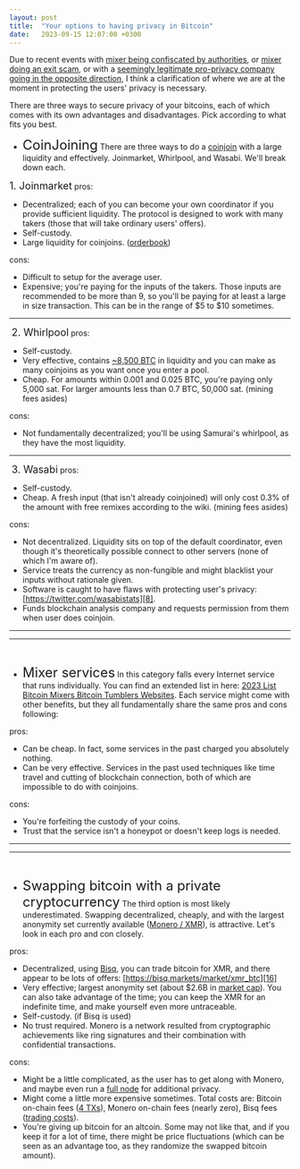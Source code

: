 ```yaml
---
layout: post
title:  "Your options to having privacy in Bitcoin"
date:   2023-09-15 12:07:00 +0300
---
```


Due to recent events with [mixer being confiscated by authorities][1], or [mixer doing an exit scam][2], or with a [seemingly legitimate pro-privacy company going in the opposite direction][3], I think a clarification of where we are at the moment in protecting the users' privacy is necessary. 

There are three ways to secure privacy of your bitcoins, each of which comes with its own advantages and disadvantages. Pick according to what fits you best.

- <font size="5">CoinJoining</font>
There are three ways to do a [coinjoin][4] with a large liquidity and effectively. Joinmarket, Whirlpool, and Wasabi. We'll break down each.

<font size="4">1. Joinmarket</font>
pros:
- Decentralized; each of you can become your own coordinator if you provide sufficient liquidity. The protocol is designed to work with many takers (those that will take ordinary users' offers). 
- Self-custody.
- Large liquidity for coinjoins. ([orderbook][6])

cons:
- Difficult to setup for the average user.
- Expensive; you're paying for the inputs of the takers. Those inputs are recommended to be more than 9, so you'll be paying for at least a large in size transaction. This can be in the range of $5 to $10 sometimes. 

---
‎
<font size="4">2. Whirlpool</font> 
pros:
- Self-custody.
- Very effective, contains [~8,500 BTC][7] in liquidity and you can make as many coinjoins as you want once you enter a pool.
- Cheap. For amounts within 0.001 and 0.025 BTC, you're paying only 5,000 sat. For larger amounts less than 0.7 BTC, 50,000 sat. (mining fees asides)

cons:
- Not fundamentally decentralized; you'll be using Samurai's whirlpool, as they have the most liquidity.

---
‎
<font size="4">3. Wasabi</font>
pros:
- Self-custody.
- Cheap. A fresh input (that isn't already coinjoined) will only cost 0.3% of the amount with free remixes according to the wiki. (mining fees asides)

cons:
- Not decentralized. Liquidity sits on top of the default coordinator, even though it's theoretically possible connect to other servers (none of which I'm aware of).
- Service treats the currency as non-fungible and might blacklist your inputs without rationale given.
- Software is caught to have flaws with protecting user's privacy: [https://twitter.com/wasabistats][8].
- Funds blockchain analysis company and requests permission from them when user does coinjoin.

---
---
‎

- <font size="5">Mixer services</font> 
In this category falls every Internet service that runs individually. You can find an extended list in here: [2023 List Bitcoin Mixers Bitcoin Tumblers Websites][9]. Each service might come with other benefits, but they all fundamentally share the same pros and cons following:

pros:
- Can be cheap. In fact, some services in the past charged you absolutely nothing.
- Can be very effective. Services in the past used techniques like time travel and cutting of blockchain connection, both of which are impossible to do with coinjoins. 

cons:
- You're forfeiting the custody of your coins.
- Trust that the service isn't a honeypot or doesn't keep logs is needed.

---
---
‎

- <font size="5">Swapping bitcoin with a private cryptocurrency</font> 
The third option is most likely underestimated. Swapping decentralized, cheaply, and with the largest anonymity set currently available ([Monero / XMR][10]), is attractive. Let's look in each pro and con closely.

pros:
- Decentralized, using [Bisq][11], you can trade bitcoin for XMR, and there appear to be lots of offers: [https://bisq.markets/market/xmr_btc][16]
- Very effective; largest anonymity set (about $2.6B in [market cap][12]). You can also take advantage of the time; you can keep the XMR for an indefinite time, and make yourself even more untraceable.
- Self-custody. (if Bisq is used)
- No trust required. Monero is a network resulted from cryptographic achievements like ring signatures and their combination with confidential transactions.

cons:
- Might be a little complicated, as the user has to get along with Monero, and maybe even run a [full node][13] for additional privacy.
- Might come a little more expensive sometimes. Total costs are: Bitcoin on-chain fees ([4 TXs][14]), Monero on-chain fees (nearly zero), Bisq fees ([trading costs][15]).
- You're giving up bitcoin for an altcoin. Some may not like that, and if you keep it for a lot of time, there might be price fluctuations (which can be seen as an advantage too, as they randomize the swapped bitcoin amount).

[1]: https://www.justice.gov/opa/pr/justice-department-investigation-leads-takedown-darknet-cryptocurrency-mixer-processed-over-3
[2]: https://bitcointalk.org/index.php?action=trust;u=3537433
[3]: https://bitcointalk.org/index.php?topic=5389567.80
[4]: https://en.bitcoin.it/wiki/CoinJoin
[5]: https://github.com/JoinMarket-Org/joinmarket-clientserver
[6]: https://nixbitcoin.org/orderbook/
[7]: https://bitcoin.clarkmoody.com/dashboard/
[8]: https://twitter.com/wasabistats
[9]: https://bitcointalk.org/index.php?topic=2827109.0
[10]: https://www.getmonero.org/
[11]: https://bisq.network/
[12]: https://coinmarketcap.com/currencies/monero/
[13]: https://www.getmonero.org/downloads/
[14]: https://bisq.wiki/Trading_costs
[15]: https://bisq.wiki/Trading_costs
[16]: https://bisq.markets/market/xmr_btc